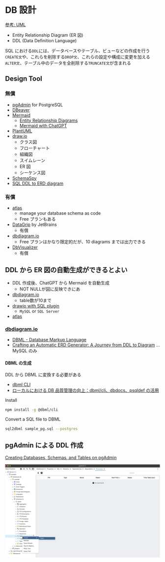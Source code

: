 # DB 設計

[参考: UML](../uml/README.md)

- Entity Relationship Diagram (ER 図)
- DDL (Data Definition Language)

SQL における`DDL`には、データベースやテーブル、ビューなどの作成を行う`CREATE文`や、これらを削除する`DROP文`、これらの設定や構成に変更を加える`ALTER文`、テーブル中のデータを全削除する`TRUNCATE文`が含まれる

## Design Tool

### 無償

- [pgAdmin](https://www.pgadmin.org/) for PostgreSQL
- [DBeaver](https://dbeaver.io/)
- [Mermaid](https://mermaid.js.org/syntax/entityRelationshipDiagram.html)
  - [Entity Relationship Diagrams](https://mermaid.js.org/syntax/entityRelationshipDiagram.html)
  - [Mermaid with ChatGPT](https://www.mermaidchart.com/landing)
- [PlantUML](https://plantuml.com/ja-dark/ie-diagram)
- [draw.io](https://app.diagrams.net/)
  - クラス図
  - フローチャート
  - 組織図
  - スイムレーン
  - ER 図
  - シーケンス図
- [SchemaSpy](https://schemaspy.org/)
- [SQL DDL to ERD diagram](https://www.devtoolsdaily.com/sql/ddl-to-diagram/)

### 有償

- [atlas](https://atlasgo.io/)
  - manage your database schema as code
  - Free プランもある
- [DataGrip](https://www.jetbrains.com/ja-jp/datagrip/) by JetBrains
  - 有償
- [dbdiagram.io](https://dbdiagram.io/home)
  - Free プランはかなり限定的だが、10 diagrams までは出力できる
- [DbVisualizer](https://www.dbvis.com/)
  - 有償

## DDL から ER 図の自動生成ができるとよい

- DDL 作成後、ChatGPT から Mermaid を自動生成
  - NOT NULLが図に反映できにあ
- [dbdiagram.io](https://dbdiagram.io/home)
  - table数が10まで
- [drawio with SQL plugin](https://www.drawio.com/doc/faq/sql-plugin)
  - `MySQL` or `SQL Server`
- [atlas](https://atlasgo.io/)

### [dbdiagram.io](https://dbdiagram.io/home)

- [DBML - Database Markup Language](https://dbml.dbdiagram.io/home/)
- [Crafting an Automatic ERD Generator: A Journey from DDL to Diagram](https://devtoolsdaily.medium.com/crafting-an-automatic-erd-generator-a-journey-from-ddl-to-diagram-83cc5da8cab7) ... MySQL のみ

#### DBML の生成

DDL から DBML に変換する必要がある

- [dbml CLI](https://dbml.dbdiagram.io/cli)
- [ローカルにおける DB 品質管理の向上：dbml/cli、dbdocs、psqldef の活用](https://zenn.dev/coffee_break/articles/25a26cc7622e8c)

Install

```sh
npm install -g @dbml/cli
```

Convert a SQL file to DBML

```sh
sql2dbml sample_pg.sql --postgres
```

## pgAdmin による DDL 作成

[Creating Databases, Schemas, and Tables on pgAdmin](https://www.youtube.com/watch?v=6DzCWzeVFD0)

![pgadmin gui](../images/pgadmin4-create-table.png "pgadmin gui")
